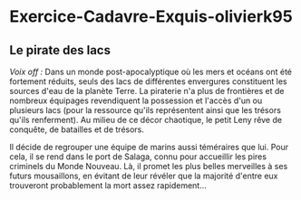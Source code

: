 # **Exercice-Cadavre-Exquis-olivierk95**

## **Le pirate des lacs**

*Voix off :* Dans un monde post-apocalyptique où les mers et océans ont été fortement réduits, seuls des lacs de différentes envergures constituent les sources d'eau de la planète Terre. La piraterie n'a plus de frontières et de nombreux équipages revendiquent la possession et l'accès d'un ou plusieurs lacs (pour la ressource qu'ils représentent ainsi que les trésors qu'ils renferment). Au milieu de ce décor chaotique, le petit Leny rêve de conquête, de batailles et de trésors.  

Il décide de regrouper une équipe de marins aussi téméraires que lui. 
Pour cela, il se rend dans le port de Salaga, connu pour accueillir les pires criminels du Monde Nouveau. 
Là, il promet les plus belles merveilles à ses futurs mousaillons, en évitant de leur révéler que la majorité d'entre eux trouveront probablement la mort assez rapidement...